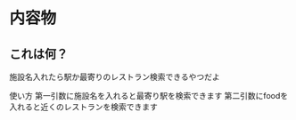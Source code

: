 # 内容物

## これは何？
施設名入れたら駅か最寄りのレストラン検索できるやつだよ

使い方
第一引数に施設名を入れると最寄り駅を検索できます
第二引数にfoodを入れると近くのレストランを検索できます
